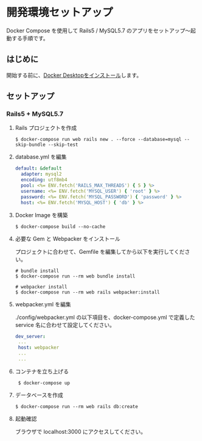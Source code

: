 # 開発環境セットアップ

Docker Compose を使用して Rails5 / MySQL5.7 のアプリをセットアップ〜起動する手順です。

## はじめに

開始する前に、[Docker Desktopをインストール][1]します。

## セットアップ

### Rails5 + MySQL5.7

1. Rails プロジェクトを作成

    ```shell
    $ docker-compose run web rails new . --force --database=mysql --skip-bundle --skip-test
    ```

1. database.yml を編集

    ```yaml:database.yml
    default: &default
      adapter: mysql2
      encoding: utf8mb4
      pool: <%= ENV.fetch('RAILS_MAX_THREADS') { 5 } %>
      username: <%= ENV.fetch('MYSQL_USER') { 'root' } %>
      password: <%= ENV.fetch('MYSQL_PASSWORD') { 'password' } %>
      host: <%= ENV.fetch('MYSQL_HOST') { 'db' } %>
    ```

1. Docker Image を構築

    ```shell
    $ docker-compose build --no-cache
    ```

1. 必要な Gem と Webpacker をインストール

    プロジェクトに合わせて、Gemfile を編集してから以下を実行してください。

    ```shell
    # bundle install
    $ docker-compose run --rm web bundle install

    # webpacker install
    $ docker-compose run --rm web rails webpacker:install
    ```

1. webpacker.yml を編集

    ./config/webpacker.yml の以下項目を、docker-compose.yml で定義したservice 名に合わせて設定してください。

     ```yaml:webpacker.yml
    dev_server:
      ...
      host: webpacker
      ...
      ...
    ```

1. コンテナを立ち上げる
   ```
    $ docker-compose up
    ``````

1. データベースを作成

    ```shell
    $ docker-compose run --rm web rails db:create
    ```

1. 起動確認

    ブラウザで localhost:3000 にアクセスしてください。

[1]:https://docs.docker.com/install/
